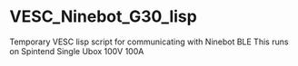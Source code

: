 # VESC_Ninebot_G30_lisp
Temporary VESC lisp script for communicating with Ninebot BLE
This runs on Spintend Single Ubox 100V 100A
